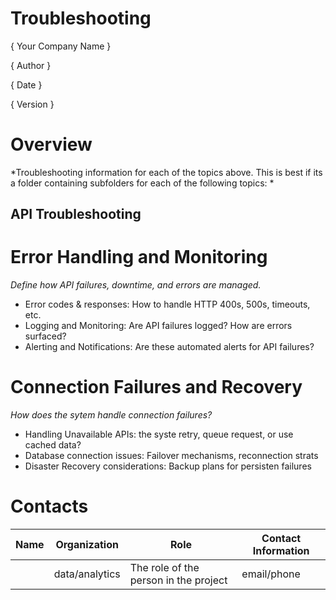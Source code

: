 # Troubleshooting 
{ Your Company Name }

{ Author  }

{ Date }

{ Version }

# Overview

*Troubleshooting information for each of the topics above. This is best if its a folder containing subfolders for each of the following topics: *

## API Troubleshooting 

# Error Handling and Monitoring

*Define how API failures, downtime, and errors are managed.*

- Error codes & responses: How to handle HTTP 400s, 500s, timeouts, etc.
- Logging and Monitoring: Are API failures logged? How are errors surfaced?
- Alerting and Notifications: Are these automated alerts for API failures?


# Connection Failures and Recovery

*How does the sytem handle connection failures?*

- Handling Unavailable APIs: the syste retry, queue request, or use cached data?
- Database connection issues: Failover mechanisms, reconnection strats
- Disaster Recovery considerations: Backup plans for persisten failures




# Contacts

| Name | Organization   | Role                                  | Contact Information |
|------|----------------|---------------------------------------|---------------------|
|      | data/analytics | The role of the person in the project | email/phone         |
